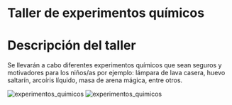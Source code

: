 # Taller de experimentos químicos


# Descripción del taller

Se llevarán a cabo diferentes experimentos químicos que sean seguros y motivadores para los niños/as por ejemplo: lámpara de lava casera, huevo saltarín, arcoíris líquido, masa de arena mágica, entre otros.

![experimentos_quimicos](/Ludoteca-tolon-tolon/assets/images/experimentos_quimicos.jpg)
![experimentos_quimicos](/Ludoteca-tolon-tolon/assets/images/experimentos_quimicos1.jpg)
